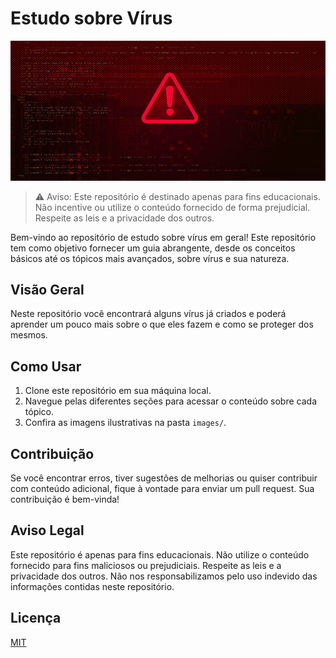 # Estudo sobre Vírus

![Banner](images/malware.jpg)

> ⚠️ Aviso: Este repositório é destinado apenas para fins educacionais. Não incentive ou utilize o conteúdo fornecido de forma prejudicial. Respeite as leis e a privacidade dos outros.

Bem-vindo ao repositório de estudo sobre vírus em geral! Este repositório tem como objetivo fornecer um guia abrangente, desde os conceitos básicos até os tópicos mais avançados, sobre vírus e sua natureza.

## Visão Geral

Neste repositório você encontrará alguns vírus já criados e poderá aprender um pouco mais sobre o que eles fazem e como se proteger dos mesmos.

## Como Usar

1. Clone este repositório em sua máquina local.
2. Navegue pelas diferentes seções para acessar o conteúdo sobre cada tópico.
3. Confira as imagens ilustrativas na pasta `images/`.

## Contribuição

Se você encontrar erros, tiver sugestões de melhorias ou quiser contribuir com conteúdo adicional, fique à vontade para enviar um pull request. Sua contribuição é bem-vinda!

## Aviso Legal

Este repositório é apenas para fins educacionais. Não utilize o conteúdo fornecido para fins maliciosos ou prejudiciais. Respeite as leis e a privacidade dos outros. Não nos responsabilizamos pelo uso indevido das informações contidas neste repositório.

## Licença

[MIT](LICENSE)


